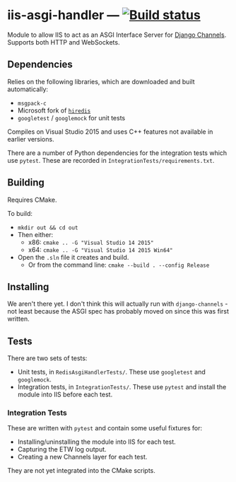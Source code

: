 # iis-asgi-handler — [![Build status](https://ci.appveyor.com/api/projects/status/yuaoo10qojr5825j/branch/master?svg=true)](https://ci.appveyor.com/project/mjkillough/iis-asgi-handler/branch/master)

Module to allow IIS to act as an ASGI Interface Server for [Django Channels](https://github.com/andrewgodwin/channels/). Supports both HTTP and WebSockets.


## Dependencies

Relies on the following libraries, which are downloaded and built automatically:

- `msgpack-c`
- Microsoft fork of [`hiredis`](https://github.com/Microsoft/hiredis/)
- `googletest` / `googlemock` for unit tests

Compiles on Visual Studio 2015 and uses C++ features not available in earlier versions.

There are a number of Python dependencies for the integration tests which use `pytest`. These are recorded in `IntegrationTests/requirements.txt`.


## Building

Requires CMake.

To build:

- `mkdir out && cd out`
- Then either:
    - x86: `cmake .. -G "Visual Studio 14 2015"`
    - x64: `cmake .. -G "Visual Studio 14 2015 Win64"`
- Open the `.sln` file it creates and build.
    - Or from the command line: `cmake --build . --config Release`


## Installing

We aren't there yet. I don't think this will actually run with `django-channels` - not least because the ASGI spec has probably moved on since this was first written.


## Tests

There are two sets of tests:

- Unit tests, in `RedisAsgiHandlerTests/`. These use `googletest` and `googlemock`.
- Integration tests, in `IntegrationTests/`. These use `pytest` and install the module into IIS before each test.

### Integration Tests

These are written with `pytest` and contain some useful fixtures for:
 - Installing/uninstalling the module into IIS for each test.
 - Capturing the ETW log output.
 - Creating a new Channels layer for each test.

They are not yet integrated into the CMake scripts.

